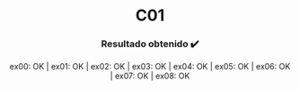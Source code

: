 <p align="center">
   <h1 align="center">C01</h1>
</p>

<p align="center">
  <h3 align="center">Resultado obtenido ✔️​</h3>
  <p align="center">ex00: OK | ex01: OK | ex02: OK | ex03: OK | ex04: OK | ex05: OK | ex06: OK | ex07: OK | ex08: OK</p>
</p>
